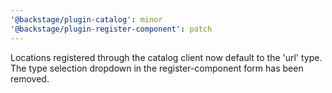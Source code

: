 ```yaml
---
'@backstage/plugin-catalog': minor
'@backstage/plugin-register-component': patch
---
```


Locations registered through the catalog client now default to the 'url' type. The type selection dropdown in the register-component form has been removed.
